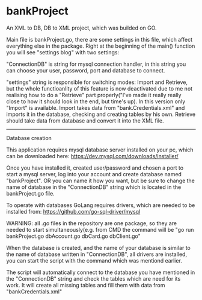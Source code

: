 # bankProject
An XML to DB, DB to XML project, which was builded on GO.

Main file is bankProject.go, there are some settings in this file, which affect everything else in the package.
Right at the beginning of the main() function you will see "settings blog" with two settings:

"ConnectionDB" is string for mysql connection handler, in this string you can choose your user, password, port and database to connect. 

"settings" string is responsible for switching modes: Import and Retrieve, but the whole functioanlity of this feature is now deactivated due to me not realising how to do a "Retrieve" part properly("I've made it really really close to how it should look in the end, but time's up). In this version only "Import" is available. Import takes data from "bank.Credentials.xml" and imports it in the database, checking and creating tables by his own. Retrieve should take data from database and convert it into the XML file.

----------------------
Database creation

This application requires mysql database server installed on your pc, which can be downloaded here: https://dev.mysql.com/downloads/installer/

Once you have installed it, created user/password and chosen a port to start a mysql server, log into your account and create database named "bankProject". OR you can name it how you want, but be sure to change the name of database in the "ConnectionDB" string which is located in the bankProject.go file.

To operate with databases GoLang requires drivers, which are needed to be installed from: https://github.com/go-sql-driver/mysql

WARNING: all .go files in the repository are one package, so they are needed to start simultaneously(e.g. from CMD the command will be "go run bankProject.go dbAccount.go dbCard.go dbClient.go" 

When the database is created, and the name of your database is similar to the name of database written in "ConnectionDB", all drivers are installed, you can start the script with the command which was mentiond earlier. 

The script will automatically connect to the database you have mentioned in the "ConnectionDB" string and check the tables which are need for its work. It will create all missing tables and fill them with data from "bankCredentials.xml"
 
